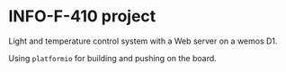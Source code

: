 # INFO-F-410 project
Light and temperature control system with a Web server on a wemos D1.

Using `platformio` for building and pushing on the board.
